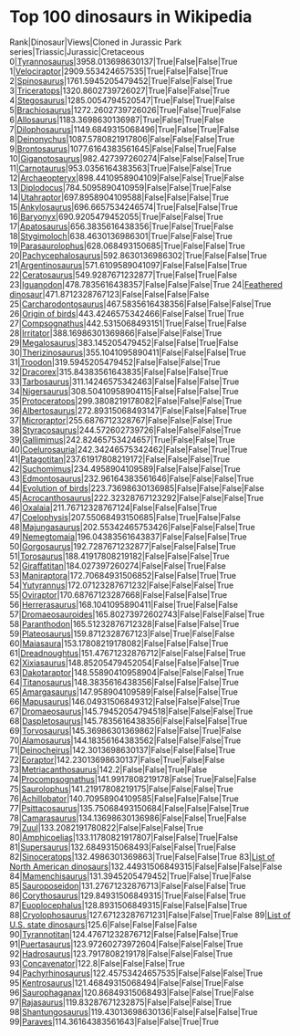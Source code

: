 # Top 100 dinosaurs in Wikipedia

Rank|Dinosaur|Views|Cloned in Jurassic Park series|Triassic|Jurassic|Cretaceous
0|[Tyrannosaurus](https://en.wikipedia.org/wiki/Tyrannosaurus)|3958.013698630137|True|False|False|True
1|[Velociraptor](https://en.wikipedia.org/wiki/Velociraptor)|2909.553424657535|True|False|False|True
2|[Spinosaurus](https://en.wikipedia.org/wiki/Spinosaurus)|1761.5945205479452|True|False|False|True
3|[Triceratops](https://en.wikipedia.org/wiki/Triceratops)|1320.8602739726027|True|False|False|True
4|[Stegosaurus](https://en.wikipedia.org/wiki/Stegosaurus)|1285.0054794520547|True|False|True|False
5|[Brachiosaurus](https://en.wikipedia.org/wiki/Brachiosaurus)|1272.2602739726026|True|False|True|False
6|[Allosaurus](https://en.wikipedia.org/wiki/Allosaurus)|1183.3698630136987|True|False|True|False
7|[Dilophosaurus](https://en.wikipedia.org/wiki/Dilophosaurus)|1149.6849315068496|True|False|True|False
8|[Deinonychus](https://en.wikipedia.org/wiki/Deinonychus)|1087.5780821917806|False|False|False|True
9|[Brontosaurus](https://en.wikipedia.org/wiki/Brontosaurus)|1077.6164383561645|False|False|True|False
10|[Giganotosaurus](https://en.wikipedia.org/wiki/Giganotosaurus)|982.427397260274|False|False|False|True
11|[Carnotaurus](https://en.wikipedia.org/wiki/Carnotaurus)|953.0356164383563|True|False|False|True
12|[Archaeopteryx](https://en.wikipedia.org/wiki/Archaeopteryx)|898.4410958904109|False|False|True|False
13|[Diplodocus](https://en.wikipedia.org/wiki/Diplodocus)|784.5095890410959|False|False|True|False
14|[Utahraptor](https://en.wikipedia.org/wiki/Utahraptor)|697.8958904109588|False|False|False|True
15|[Ankylosaurus](https://en.wikipedia.org/wiki/Ankylosaurus)|696.6657534246574|True|False|False|True
16|[Baryonyx](https://en.wikipedia.org/wiki/Baryonyx)|690.9205479452055|True|False|False|True
17|[Apatosaurus](https://en.wikipedia.org/wiki/Apatosaurus)|656.3835616438356|True|False|True|False
18|[Stygimoloch](https://en.wikipedia.org/wiki/Stygimoloch)|638.4630136986301|True|False|False|True
19|[Parasaurolophus](https://en.wikipedia.org/wiki/Parasaurolophus)|628.068493150685|True|False|False|True
20|[Pachycephalosaurus](https://en.wikipedia.org/wiki/Pachycephalosaurus)|592.8630136986302|True|False|False|True
21|[Argentinosaurus](https://en.wikipedia.org/wiki/Argentinosaurus)|571.6109589041097|False|False|False|True
22|[Ceratosaurus](https://en.wikipedia.org/wiki/Ceratosaurus)|549.9287671232877|True|False|True|False
23|[Iguanodon](https://en.wikipedia.org/wiki/Iguanodon)|478.7835616438357|False|False|False|True
24|[Feathered dinosaur](https://en.wikipedia.org/wiki/Feathered_dinosaur)|471.8712328767123|False|False|False|False
25|[Carcharodontosaurus](https://en.wikipedia.org/wiki/Carcharodontosaurus)|467.5835616438356|False|False|False|True
26|[Origin of birds](https://en.wikipedia.org/wiki/Origin_of_birds)|443.4246575342466|False|False|True|True
27|[Compsognathus](https://en.wikipedia.org/wiki/Compsognathus)|442.5315068493151|True|False|True|False
28|[Irritator](https://en.wikipedia.org/wiki/Irritator)|388.16986301369866|False|False|False|True
29|[Megalosaurus](https://en.wikipedia.org/wiki/Megalosaurus)|383.145205479452|False|False|True|False
30|[Therizinosaurus](https://en.wikipedia.org/wiki/Therizinosaurus)|355.1041095890411|False|False|False|True
31|[Troodon](https://en.wikipedia.org/wiki/Troodon)|319.5945205479452|False|False|False|True
32|[Dracorex](https://en.wikipedia.org/wiki/Dracorex)|315.84383561643835|False|False|False|True
33|[Tarbosaurus](https://en.wikipedia.org/wiki/Tarbosaurus)|311.14246575342463|False|False|False|True
34|[Nigersaurus](https://en.wikipedia.org/wiki/Nigersaurus)|308.50410958904115|False|False|False|True
35|[Protoceratops](https://en.wikipedia.org/wiki/Protoceratops)|299.3808219178082|False|False|False|True
36|[Albertosaurus](https://en.wikipedia.org/wiki/Albertosaurus)|272.89315068493147|False|False|False|True
37|[Microraptor](https://en.wikipedia.org/wiki/Microraptor)|255.6876712328767|False|False|False|True
38|[Styracosaurus](https://en.wikipedia.org/wiki/Styracosaurus)|244.572602739726|False|False|False|True
39|[Gallimimus](https://en.wikipedia.org/wiki/Gallimimus)|242.82465753424657|True|False|False|True
40|[Coelurosauria](https://en.wikipedia.org/wiki/Coelurosauria)|242.34246575342462|False|False|True|True
41|[Patagotitan](https://en.wikipedia.org/wiki/Patagotitan)|237.61917808219172|False|False|False|True
42|[Suchomimus](https://en.wikipedia.org/wiki/Suchomimus)|234.4958904109589|False|False|False|True
43|[Edmontosaurus](https://en.wikipedia.org/wiki/Edmontosaurus)|232.96164383561646|False|False|False|True
44|[Evolution of birds](https://en.wikipedia.org/wiki/Evolution_of_birds)|223.73698630136985|False|False|False|False
45|[Acrocanthosaurus](https://en.wikipedia.org/wiki/Acrocanthosaurus)|222.32328767123292|False|False|False|True
46|[Oxalaia](https://en.wikipedia.org/wiki/Oxalaia)|211.76712328767124|False|False|False|True
47|[Coelophysis](https://en.wikipedia.org/wiki/Coelophysis)|207.55068493150685|False|True|False|False
48|[Majungasaurus](https://en.wikipedia.org/wiki/Majungasaurus)|202.55342465753426|False|False|False|True
49|[Nemegtomaia](https://en.wikipedia.org/wiki/Nemegtomaia)|196.04383561643837|False|False|False|True
50|[Gorgosaurus](https://en.wikipedia.org/wiki/Gorgosaurus)|192.7287671232877|False|False|False|True
51|[Torosaurus](https://en.wikipedia.org/wiki/Torosaurus)|188.41917808219182|False|False|False|True
52|[Giraffatitan](https://en.wikipedia.org/wiki/Giraffatitan)|184.027397260274|False|False|True|False
53|[Maniraptora](https://en.wikipedia.org/wiki/Maniraptora)|172.70684931506852|False|False|True|True
54|[Yutyrannus](https://en.wikipedia.org/wiki/Yutyrannus)|172.07123287671232|False|False|False|True
55|[Oviraptor](https://en.wikipedia.org/wiki/Oviraptor)|170.68767123287668|False|False|False|True
56|[Herrerasaurus](https://en.wikipedia.org/wiki/Herrerasaurus)|168.1041095890411|False|True|False|False
57|[Dromaeosauroides](https://en.wikipedia.org/wiki/Dromaeosauroides)|165.80273972602743|False|False|False|True
58|[Paranthodon](https://en.wikipedia.org/wiki/Paranthodon)|165.51232876712328|False|False|False|True
59|[Plateosaurus](https://en.wikipedia.org/wiki/Plateosaurus)|159.8712328767123|False|True|False|False
60|[Maiasaura](https://en.wikipedia.org/wiki/Maiasaura)|153.17808219178082|False|False|False|True
61|[Dreadnoughtus](https://en.wikipedia.org/wiki/Dreadnoughtus)|151.47671232876712|False|False|False|True
62|[Xixiasaurus](https://en.wikipedia.org/wiki/Xixiasaurus)|148.85205479452054|False|False|False|True
63|[Dakotaraptor](https://en.wikipedia.org/wiki/Dakotaraptor)|148.55890410958904|False|False|False|True
64|[Titanosaurus](https://en.wikipedia.org/wiki/Titanosaurus)|148.3835616438356|False|False|False|True
65|[Amargasaurus](https://en.wikipedia.org/wiki/Amargasaurus)|147.958904109589|False|False|False|True
66|[Mapusaurus](https://en.wikipedia.org/wiki/Mapusaurus)|146.04931506849312|False|False|False|True
67|[Dromaeosaurus](https://en.wikipedia.org/wiki/Dromaeosaurus)|145.79452054794518|False|False|False|True
68|[Daspletosaurus](https://en.wikipedia.org/wiki/Daspletosaurus)|145.7835616438356|False|False|False|True
69|[Torvosaurus](https://en.wikipedia.org/wiki/Torvosaurus)|145.36986301369862|False|False|True|False
70|[Alamosaurus](https://en.wikipedia.org/wiki/Alamosaurus)|144.18356164383562|False|False|False|True
71|[Deinocheirus](https://en.wikipedia.org/wiki/Deinocheirus)|142.3013698630137|False|False|False|True
72|[Eoraptor](https://en.wikipedia.org/wiki/Eoraptor)|142.23013698630137|False|True|False|False
73|[Metriacanthosaurus](https://en.wikipedia.org/wiki/Metriacanthosaurus)|142.2|False|False|True|False
74|[Procompsognathus](https://en.wikipedia.org/wiki/Procompsognathus)|141.9917808219178|False|True|False|False
75|[Saurolophus](https://en.wikipedia.org/wiki/Saurolophus)|141.21917808219175|False|False|False|True
76|[Achillobator](https://en.wikipedia.org/wiki/Achillobator)|140.70958904109585|False|False|False|True
77|[Psittacosaurus](https://en.wikipedia.org/wiki/Psittacosaurus)|135.75068493150684|False|False|False|True
78|[Camarasaurus](https://en.wikipedia.org/wiki/Camarasaurus)|134.13698630136986|False|False|True|False
79|[Zuul](https://en.wikipedia.org/wiki/Zuul)|133.2082191780822|False|False|False|True
80|[Amphicoelias](https://en.wikipedia.org/wiki/Amphicoelias)|133.11780821917807|False|False|True|False
81|[Supersaurus](https://en.wikipedia.org/wiki/Supersaurus)|132.6849315068493|False|False|True|False
82|[Sinoceratops](https://en.wikipedia.org/wiki/Sinoceratops)|132.4986301369863|True|False|False|True
83|[List of North American dinosaurs](https://en.wikipedia.org/wiki/List_of_North_American_dinosaurs)|132.44931506849315|False|False|False|False
84|[Mamenchisaurus](https://en.wikipedia.org/wiki/Mamenchisaurus)|131.3945205479452|True|False|True|False
85|[Sauroposeidon](https://en.wikipedia.org/wiki/Sauroposeidon)|131.27671232876713|False|False|False|True
86|[Corythosaurus](https://en.wikipedia.org/wiki/Corythosaurus)|129.84931506849315|True|False|False|True
87|[Euoplocephalus](https://en.wikipedia.org/wiki/Euoplocephalus)|128.8931506849315|False|False|False|True
88|[Cryolophosaurus](https://en.wikipedia.org/wiki/Cryolophosaurus)|127.67123287671231|False|False|True|False
89|[List of U.S. state dinosaurs](https://en.wikipedia.org/wiki/List_of_U.S._state_dinosaurs)|125.6|False|False|False|False
90|[Tyrannotitan](https://en.wikipedia.org/wiki/Tyrannotitan)|124.47671232876712|False|False|False|True
91|[Puertasaurus](https://en.wikipedia.org/wiki/Puertasaurus)|123.97260273972604|False|False|False|True
92|[Hadrosaurus](https://en.wikipedia.org/wiki/Hadrosaurus)|123.7917808219178|False|False|False|True
93|[Concavenator](https://en.wikipedia.org/wiki/Concavenator)|122.8|False|False|False|True
94|[Pachyrhinosaurus](https://en.wikipedia.org/wiki/Pachyrhinosaurus)|122.45753424657535|False|False|False|True
95|[Kentrosaurus](https://en.wikipedia.org/wiki/Kentrosaurus)|121.46849315068494|False|False|True|False
96|[Saurophaganax](https://en.wikipedia.org/wiki/Saurophaganax)|120.86849315068493|False|False|True|False
97|[Rajasaurus](https://en.wikipedia.org/wiki/Rajasaurus)|119.83287671232875|False|False|False|True
98|[Shantungosaurus](https://en.wikipedia.org/wiki/Shantungosaurus)|119.43013698630136|False|False|False|True
99|[Paraves](https://en.wikipedia.org/wiki/Paraves)|114.36164383561643|False|False|True|True
